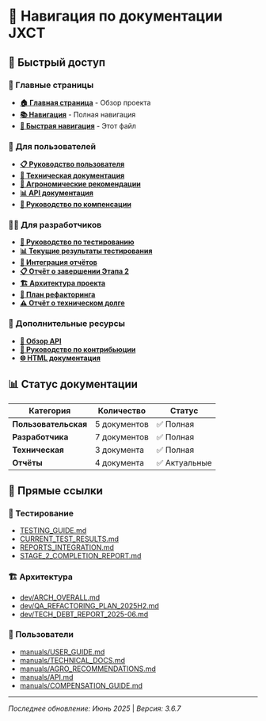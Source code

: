 # 🧭 Навигация по документации JXCT

## 🚀 Быстрый доступ

### 📖 Главные страницы
- **[🏠 Главная страница](index.md)** - Обзор проекта
- **[📚 Навигация](NAVIGATION.md)** - Полная навигация
- **[🧭 Быстрая навигация](NAVIGATION.md)** - Этот файл

### 👥 Для пользователей
- **[📋 Руководство пользователя](manuals/USER_GUIDE.md)**
- **[🔧 Техническая документация](manuals/TECHNICAL_DOCS.md)**
- **[🌱 Агрономические рекомендации](manuals/AGRO_RECOMMENDATIONS.md)**
- **[📊 API документация](manuals/API.md)**
- **[🔬 Руководство по компенсации](manuals/COMPENSATION_GUIDE.md)**

### 👨‍💻 Для разработчиков
- **[🧪 Руководство по тестированию](TESTING_GUIDE.md)**
- **[📊 Текущие результаты тестирования](CURRENT_TEST_RESULTS.md)**
- **[🔄 Интеграция отчётов](REPORTS_INTEGRATION.md)**
- **[📋 Отчёт о завершении Этапа 2](STAGE_2_COMPLETION_REPORT.md)**
- **[🏗️ Архитектура проекта](dev/ARCH_OVERALL.md)**
- **[🔧 План рефакторинга](dev/QA_REFACTORING_PLAN_2025H2.md)**
- **[⚠️ Отчёт о техническом долге](dev/TECH_DEBT_REPORT_2025-06.md)**

### 📖 Дополнительные ресурсы
- **[📄 Обзор API](api-overview.md)**
- **[🔧 Руководство по контрибьюции](CONTRIBUTING_DOCS.md)**
- **[🌐 HTML документация](../site/api-overview/)**

## 📊 Статус документации

| Категория | Количество | Статус |
|-----------|------------|--------|
| **Пользовательская** | 5 документов | ✅ Полная |
| **Разработчика** | 7 документов | ✅ Полная |
| **Техническая** | 3 документа | ✅ Полная |
| **Отчёты** | 4 документа | ✅ Актуальные |

## 🔗 Прямые ссылки

### 🧪 Тестирование
- [TESTING_GUIDE.md](TESTING_GUIDE.md)
- [CURRENT_TEST_RESULTS.md](CURRENT_TEST_RESULTS.md)
- [REPORTS_INTEGRATION.md](REPORTS_INTEGRATION.md)
- [STAGE_2_COMPLETION_REPORT.md](STAGE_2_COMPLETION_REPORT.md)

### 🏗️ Архитектура
- [dev/ARCH_OVERALL.md](dev/ARCH_OVERALL.md)
- [dev/QA_REFACTORING_PLAN_2025H2.md](dev/QA_REFACTORING_PLAN_2025H2.md)
- [dev/TECH_DEBT_REPORT_2025-06.md](dev/TECH_DEBT_REPORT_2025-06.md)

### 👥 Пользователи
- [manuals/USER_GUIDE.md](manuals/USER_GUIDE.md)
- [manuals/TECHNICAL_DOCS.md](manuals/TECHNICAL_DOCS.md)
- [manuals/AGRO_RECOMMENDATIONS.md](manuals/AGRO_RECOMMENDATIONS.md)
- [manuals/API.md](manuals/API.md)
- [manuals/COMPENSATION_GUIDE.md](manuals/COMPENSATION_GUIDE.md)

---
*Последнее обновление: Июнь 2025* | *Версия: 3.6.7* 